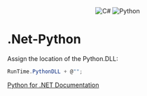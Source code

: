 <div align="center">
  <img alt="C#" src="https://img.shields.io/badge/csharp%20-%23323330.svg?&style=for-the-badge&logo=csharp&logoColor=white"/>
  <img alt="Python" src="https://img.shields.io/badge/python%20-%23323330.svg?&style=for-the-badge&logo=python&logoColor=white"/>
</div>

# .Net-Python

Assign the location of the Python.DLL:

```csharp
RunTime.PythonDLL + @"";
```

[Python for .NET Documentation](https://pythonnet.github.io/)

